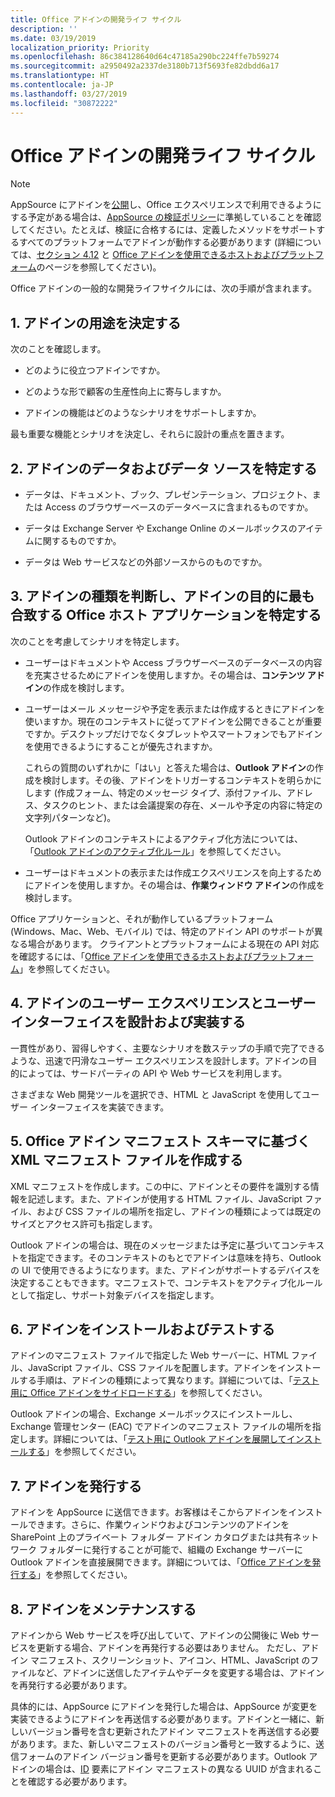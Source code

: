 ```yaml
---
title: Office アドインの開発ライフ サイクル
description: ''
ms.date: 03/19/2019
localization_priority: Priority
ms.openlocfilehash: 86c384128640d64c47185a290bc224ffe7b59274
ms.sourcegitcommit: a2950492a2337de3180b713f5693fe82dbdd6a17
ms.translationtype: HT
ms.contentlocale: ja-JP
ms.lasthandoff: 03/27/2019
ms.locfileid: "30872222"
---
```

# <a name="office-add-ins-development-lifecycle"></a>Office アドインの開発ライフ サイクル

> [!NOTE]
> AppSource にアドインを[公開](../publish/publish.md)し、Office エクスペリエンスで利用できるようにする予定がある場合は、[AppSource の検証ポリシー](/office/dev/store/validation-policies)に準拠していることを確認してください。たとえば、検証に合格するには、定義したメソッドをサポートするすべてのプラットフォームでアドインが動作する必要があります (詳細については、[セクション 4.12](/office/dev/store/validation-policies#4-apps-and-add-ins-behave-predictably) と [Office アドインを使用できるホストおよびプラットフォーム](../overview/office-add-in-availability.md)のページを参照してください)。 

Office アドインの一般的な開発ライフサイクルには、次の手順が含まれます。


## <a name="1-decide-on-the-purpose-of-the-add-in"></a>1. アドインの用途を決定する

次のことを確認します。

- どのように役立つアドインですか。

- どのような形で顧客の生産性向上に寄与しますか。

- アドインの機能はどのようなシナリオをサポートしますか。

最も重要な機能とシナリオを決定し、それらに設計の重点を置きます。


## <a name="2-identify-the-data-and-data-source-for-the-add-in"></a>2. アドインのデータおよびデータ ソースを特定する

- データは、ドキュメント、ブック、プレゼンテーション、プロジェクト、または Access のブラウザーベースのデータベースに含まれるものですか。

- データは Exchange Server や Exchange Online のメールボックスのアイテムに関するものですか。

- データは Web サービスなどの外部ソースからのものですか。


## <a name="3-identify-the-type-of-add-in-and-office-host-applications-that-best-support-the-purpose-of-the-add-in"></a>3. アドインの種類を判断し、アドインの目的に最も合致する Office ホスト アプリケーションを特定する

次のことを考慮してシナリオを特定します。

- ユーザーはドキュメントや Access ブラウザーベースのデータベースの内容を充実させるためにアドインを使用しますか。その場合は、**コンテンツ アドイン**の作成を検討します。

- ユーザーはメール メッセージや予定を表示または作成するときにアドインを使いますか。現在のコンテキストに従ってアドインを公開できることが重要ですか。デスクトップだけでなくタブレットやスマートフォンでもアドインを使用できるようにすることが優先されますか。

    これらの質問のいずれかに「はい」と答えた場合は、**Outlook アドイン**の作成を検討します。その後、アドインをトリガーするコンテキストを明らかにします (作成フォーム、特定のメッセージ タイプ、添付ファイル、アドレス、タスクのヒント、または会議提案の存在、メールや予定の内容に特定の文字列パターンなど)。 

    Outlook アドインのコンテキストによるアクティブ化方法については、「[Outlook アドインのアクティブ化ルール](/outlook/add-ins/activation-rules)」を参照してください。

- ユーザーはドキュメントの表示または作成エクスペリエンスを向上するためにアドインを使用しますか。その場合は、**作業ウィンドウ アドイン**の作成を検討します。

Office アプリケーションと、それが動作しているプラットフォーム (Windows、Mac、Web、モバイル) では、特定のアドイン API のサポートが異なる場合があります。 クライアントとプラットフォームによる現在の API 対応を確認するには、「[Office アドインを使用できるホストおよびプラットフォーム](../overview/office-add-in-availability.md)」を参照してください。  


## <a name="4-design-and-implement-the-user-experience-and-user-interface-for-the-add-in"></a>4. アドインのユーザー エクスペリエンスとユーザー インターフェイスを設計および実装する

一貫性があり、習得しやすく、主要なシナリオを数ステップの手順で完了できるような、迅速で円滑なユーザー エクスペリエンスを設計します。アドインの目的によっては、サードパーティの API や Web サービスを利用します。

さまざまな Web 開発ツールを選択でき、HTML と JavaScript を使用してユーザー インターフェイスを実装できます。


## <a name="5-create-an-xml-manifest-file-based-on-the-office-add-ins-manifest-schema"></a>5. Office アドイン マニフェスト スキーマに基づく XML マニフェスト ファイルを作成する

XML マニフェストを作成します。この中に、アドインとその要件を識別する情報を記述します。また、アドインが使用する HTML ファイル、JavaScript ファイル、および CSS ファイルの場所を指定し、アドインの種類によっては既定のサイズとアクセス許可も指定します。

Outlook アドインの場合は、現在のメッセージまたは予定に基づいてコンテキストを指定できます。そのコンテキストのもとでアドインは意味を持ち、Outlook の UI で使用できるようになります。また、アドインがサポートするデバイスを決定することもできます。マニフェストで、コンテキストをアクティブ化ルールとして指定し、サポート対象デバイスを指定します。


## <a name="6-install-and-test-the-add-in"></a>6. アドインをインストールおよびテストする

アドインのマニフェスト ファイルで指定した Web サーバーに、HTML ファイル、JavaScript ファイル、CSS ファイルを配置します。アドインをインストールする手順は、アドインの種類によって異なります。詳細については、「[テスト用に Office アドインをサイドロードする](../testing/create-a-network-shared-folder-catalog-for-task-pane-and-content-add-ins.md)」を参照してください。

Outlook アドインの場合、Exchange メールボックスにインストールし、Exchange 管理センター (EAC) でアドインのマニフェスト ファイルの場所を指定します。詳細については、「[テスト用に Outlook アドインを展開してインストールする](/outlook/add-ins/testing-and-tips)」を参照してください。


## <a name="7-publish-the-add-in"></a>7. アドインを発行する

アドインを AppSource に送信できます。お客様はそこからアドインをインストールできます。さらに、作業ウィンドウおよびコンテンツのアドインを SharePoint 上のプライベート フォルダー アドイン カタログまたは共有ネットワーク フォルダーに発行することが可能で、組織の Exchange サーバーに Outlook アドインを直接展開できます。詳細については、「[Office アドインを発行する](../publish/publish.md)」を参照してください。


## <a name="8-maintain-the-add-in"></a>8. アドインをメンテナンスする

アドインから Web サービスを呼び出していて、アドインの公開後に Web サービスを更新する場合、アドインを再発行する必要はありません。 ただし、アドイン マニフェスト、スクリーンショット、アイコン、HTML、JavaScript のファイルなど、アドインに送信したアイテムやデータを変更する場合は、アドインを再発行する必要があります。 

具体的には、AppSource にアドインを発行した場合は、AppSource が変更を実装できるようにアドインを再送信する必要があります。アドインと一緒に、新しいバージョン番号を含む更新されたアドイン マニフェストを再送信する必要があります。また、新しいマニフェストのバージョン番号と一致するように、送信フォームのアドイン バージョン番号を更新する必要があります。Outlook アドインの場合は、[ID](/office/dev/add-ins/reference/manifest/id) 要素にアドイン マニフェストの異なる UUID が含まれることを確認する必要があります。
